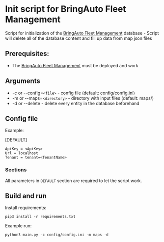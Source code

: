# Init script for BringAuto Fleet Management

Script for initialization of the [BringAuto Fleet Management] database - Script will delete all of the database content and fill up data from map json files

## Prerequisites:

- The [BringAuto Fleet Management] must be deployed and work

## Arguments

- -c or --config=`<file>` - config file (default: config/config.ini)
- -m or --maps=`<directory>` - directory with input files (default: maps/)
- -d or --delete - delete every entity in the database beforehand

## Config file

Example:

[DEFAULT]

```
ApiKey = <ApiKey>
Url = localhost
Tenant = tenant=<TenantName>
```

### Sections

All parameters in `DEFAULT` section are required to let the script work.

## Build and run

Install requirements:

```
pip3 install -r requirements.txt
```

Example run:

```
python3 main.py -c config/config.ini -m maps -d
```

[BringAuto Fleet Management]: https://github.com/bringauto/fleet-management-http-api
